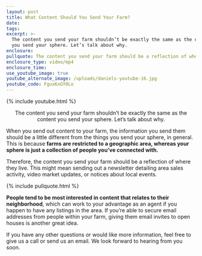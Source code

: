```yaml
---
layout: post
title: What Content Should You Send Your Farm?
date:
tags:
excerpt: >-
  The content you send your farm shouldn’t be exactly the same as the content
  you send your sphere. Let’s talk about why.
enclosure:
pullquote: The content you send your farm should be a reflection of where they live.
enclosure_type: video/mp4
enclosure_time:
use_youtube_image: true
youtube_alternate_image: /uploads/daniels-youtube-16.jpg
youtube_code: FguxKxGY0Lo
---
```


{% include youtube.html %}<center>The content you send your farm shouldn’t be exactly the same as the content you send your sphere. Let’s talk about why.</center>

When you send out content to your farm, the information you send them should be a little different from the things you send your sphere, in general. This is because **farms are restricted to a geographic area, whereas your sphere is just a collection of people you’ve connected with.&nbsp;**

Therefore, the content you send your farm should be a reflection of where they live. This might mean sending out a newsletter detailing area sales activity, video market updates, or notices about local events.&nbsp;

{% include pullquote.html %}

**People tend to be most interested in content that relates to their neighborhood**, which can work to your advantage as an agent if you happen to have any listings in the area. If you’re able to secure email addresses from people within your farm, giving them email invites to open houses is another great idea.&nbsp;

If you have any other questions or would like more information, feel free to give us a call or send us an email. We look forward to hearing from you soon.